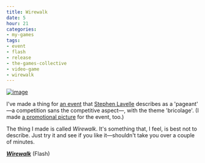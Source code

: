 ```yaml
---
title: Wirewalk
date: 5
hour: 21
categories:
- my-games
tags:
- event
- flash
- release
- the-games-collective
- video-game
- wirewalk
---
```


[![image](http://blog.agj.cl/wp-content/uploads/2010/04/wirewalk.png "Wirewalk screenshot")](http://blog.agj.cl/wp-content/uploads/2010/04/wirewalk.png)

I've made a thing for [an event](http://www.thegamescollective.org/index.php/topic,8.0.html) that [Stephen Lavelle](http://www.increpare.com/) describes as a 'pageant' —a competition sans the competitive aspect—, with the theme 'bricolage'. (I made [a promotional picture](http://piclog.agj.cl/index.php?showimage=69) for the event, too.)

The thing I made is called _Wirewalk_. It's something that, I feel, is best not to describe. Just try it and see if you like it—shouldn't take you over a couple of minutes.

**_[Wirewalk](http://www.agj.cl/files/games/wirewalk/)_** (Flash)
